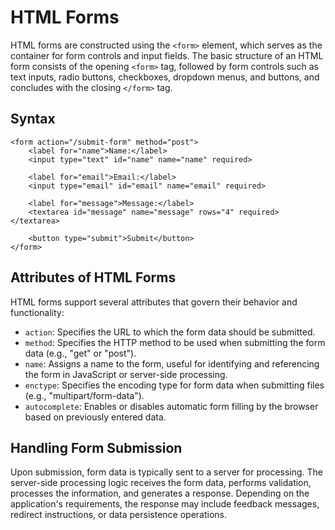 # HTML Forms

HTML forms are constructed using the `<form>` element, which serves as the container for form controls and input fields. The basic structure of an HTML form consists of the opening `<form>` tag, followed by form controls such as text inputs, radio buttons, checkboxes, dropdown menus, and buttons, and concludes with the closing `</form>` tag.

## Syntax
```
<form action="/submit-form" method="post">
    <label for="name">Name:</label>
    <input type="text" id="name" name="name" required>

    <label for="email">Email:</label>
    <input type="email" id="email" name="email" required>

    <label for="message">Message:</label>
    <textarea id="message" name="message" rows="4" required></textarea>

    <button type="submit">Submit</button>
</form>
```
## Attributes of HTML Forms
HTML forms support several attributes that govern their behavior and functionality:

- `action`: Specifies the URL to which the form data should be submitted.
- `method`: Specifies the HTTP method to be used when submitting the form data (e.g., "get" or "post").
- `name`: Assigns a name to the form, useful for identifying and referencing the form in JavaScript or server-side processing.
- `enctype`: Specifies the encoding type for form data when submitting files (e.g., "multipart/form-data").
- `autocomplete`: Enables or disables automatic form filling by the browser based on previously entered data.

## Handling Form Submission

Upon submission, form data is typically sent to a server for processing. The server-side processing logic receives the form data, performs validation, processes the information, and generates a response. Depending on the application's requirements, the response may include feedback messages, redirect instructions, or data persistence operations.

